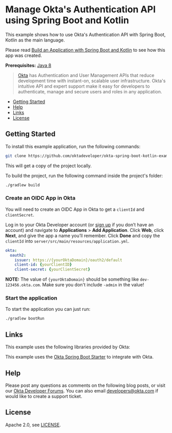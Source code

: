 # Manage Okta's Authentication API using Spring Boot and Kotlin

This example shows how to use Okta's Authentication API with Spring Boot, Kotlin as the main language.

Please read [Build an Application with Spring Boot and Kotlin](http://developer.okta.com/blog/2019/09/17/build-a-spring-boot-kotlin-app) to see how this app was created.

**Prerequisites:** [Java 8](http://www.oracle.com/technetwork/java/javase/downloads/jdk8-downloads-2133151.html)

> [Okta](https://developer.okta.com/) has Authentication and User Management APIs that reduce development time with instant-on, scalable user infrastructure. Okta's intuitive API and expert support make it easy for developers to authenticate, manage and secure users and roles in any application.

* [Getting Started](#getting-started)
* [Help](#help)
* [Links](#links)
* [License](#license)

## Getting Started

To install this example application, run the following commands:

```bash
git clone https://github.com/oktadeveloper/okta-spring-boot-kotlin-example.git
```

This will get a copy of the project locally. 

To build the project, run the following command inside the project's folder:

```bash
./gradlew build
```

### Create an OIDC App in Okta

You will need to create an OIDC App in Okta to get a `clientId` and `clientSecret`. 

Log in to your Okta Developer account (or [sign up](https://developer.okta.com/signup/) if you don’t have an account) and navigate to **Applications** > **Add Application**. Click **Web**, click **Next**, and give the app a name you’ll remember. Click **Done** and copy the `clientId` into `server/src/main/resources/application.yml`. 

```yaml
okta:  
  oauth2:  
    issuer: https://{yourOktaDomain}/oauth2/default  
    client-id: {yourClientID}
    client-secret: {yourClientSecret}
```

**NOTE:** The value of `{yourOktaDomain}` should be something like `dev-123456.okta.com`. Make sure you don't include `-admin` in the value!

### Start the application

To start the application you can just run:

```bash
./gradlew bootRun
```

## Links

This example uses the following libraries provided by Okta:

This example uses the [Okta Spring Boot Starter](https://github.com/okta/okta-spring-boot) to integrate with Okta.

## Help

Please post any questions as comments on the following blog posts, or visit our [Okta Developer Forums](https://devforum.okta.com/). You can also email developers@okta.com if would like to create a support ticket.

## License

Apache 2.0, see [LICENSE](LICENSE).
